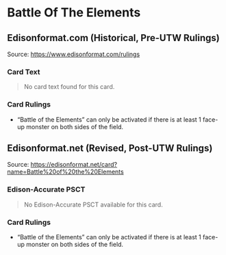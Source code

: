 # Battle Of The Elements

## Edisonformat.com (Historical, Pre-UTW Rulings)

Source: https://www.edisonformat.com/rulings

### Card Text

> No card text found for this card.

### Card Rulings

*   “Battle of the Elements” can only be activated if there is at least 1 face-up monster on both sides of the field.

## Edisonformat.net (Revised, Post-UTW Rulings)

Source: https://edisonformat.net/card?name=Battle%20of%20the%20Elements

### Edison-Accurate PSCT

> No Edison-Accurate PSCT available for this card.

### Card Rulings

*   “Battle of the Elements” can only be activated if there is at least 1 face-up monster on both sides of the field.
            